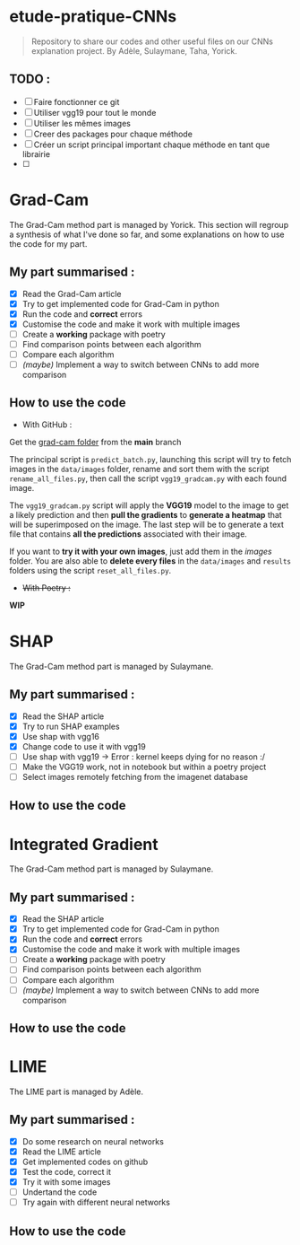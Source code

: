 # etude-pratique-CNNs
> Repository to share our codes and other useful files on our CNNs
> explanation project. By Adèle, Sulaymane, Taha, Yorick.

## TODO :
 - [ ] Faire fonctionner ce git
 - [ ] Utiliser vgg19 pour tout le monde 
 - [ ] Utiliser les mêmes images 
 - [ ] Creer des packages pour chaque méthode
 - [ ] Créer un script principal important chaque méthode en tant que librairie 
 - [ ] 


# Grad-Cam
The Grad-Cam method part is managed by Yorick.
This section will regroup a synthesis of what I've done so far, and some explanations on how to use the code for my part.

## My part summarised :

 - [x] Read the Grad-Cam article
 - [x] Try to get implemented code for Grad-Cam in python
 - [x] Run the code and **correct** errors
 - [x] Customise the code and make it work with multiple images
 - [ ] Create a **working** package with poetry
 - [ ] Find comparison points between each algorithm
 - [ ] Compare each algorithm
 - [ ] *(maybe)* Implement a way to switch between CNNs to add more comparison

## How to use the code

 - With GitHub :

Get the [grad-cam folder](https://github.com/LarveTable/etude-pratique-CNNs/tree/21a1fdaff7529f685fdb3f1e3cab8b9a136c9b0b/grad-cam) from the **main** branch

The principal script is `predict_batch.py`, launching this script will try to fetch images in the `data/images` folder, rename and sort them with the script `rename_all_files.py`, then call the script `vgg19_gradcam.py` with each found image.

The `vgg19_gradcam.py` script will apply the **VGG19** model to the image to get a likely prediction and then **pull the gradients** to **generate a heatmap** that will be superimposed on the image. The last step will be to generate a text file that contains **all the predictions** associated with their image.

 If you want to **try it with your own images**, just add them in the *images* folder. 
 You are also able to **delete every files** in the `data/images` and `results` folders using the script `reset_all_files.py`.

- ~~With Poetry :~~

**WIP**

# SHAP
The Grad-Cam method part is managed by Sulaymane.

## My part summarised :
 - [x] Read the SHAP article
 - [x] Try to run SHAP examples 
 - [x] Use shap with vgg16
 - [x] Change code to use it with vgg19
 - [ ] Use shap with vgg19 -> Error : kernel keeps dying for no reason :/ 
 - [ ] Make the VGG19 work, not in notebook but within a poetry project
 - [ ] Select images remotely fetching from the imagenet database 

## How to use the code

# Integrated Gradient 
The Grad-Cam method part is managed by Sulaymane.

## My part summarised :

 - [x] Read the SHAP article
 - [x] Try to get implemented code for Grad-Cam in python
 - [x] Run the code and **correct** errors
 - [x] Customise the code and make it work with multiple images
 - [ ] Create a **working** package with poetry
 - [ ] Find comparison points between each algorithm
 - [ ] Compare each algorithm
 - [ ] *(maybe)* Implement a way to switch between CNNs to add more comparison

## How to use the code

# LIME 
The LIME part is managed by Adèle.

## My part summarised :

 - [x] Do some research on neural networks
 - [x] Read the LIME article
 - [x] Get implemented codes on github
 - [x] Test the code, correct it
 - [x] Try it with some images
 - [ ] Undertand the code
 - [ ] Try again with different neural networks  

## How to use the code
